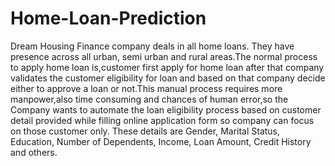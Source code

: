 # Home-Loan-Prediction

Dream Housing Finance company deals in all home loans. They have presence across all urban, semi urban and rural areas.The normal process to apply home loan is,customer first apply for home loan after that company validates the customer eligibility for loan and based on that company decide either to approve a loan or not.This manual process requires more manpower,also time consuming and chances of human error,so the Company wants to automate the loan eligibility process based on customer detail provided while filling online application form so company can focus on those customer only. These details are Gender, Marital Status, Education, Number of Dependents, Income, Loan Amount, Credit History and others.
